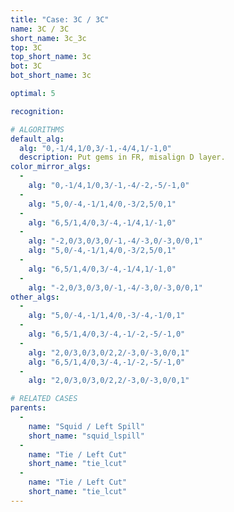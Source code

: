 ```yaml
---
title: "Case: 3C / 3C"
name: 3C / 3C
short_name: 3c_3c
top: 3C
top_short_name: 3c
bot: 3C
bot_short_name: 3c

optimal: 5

recognition:

# ALGORITHMS
default_alg:
  alg: "0,-1/4,1/0,3/-1,-4/4,1/-1,0"
  description: Put gems in FR, misalign D layer.
color_mirror_algs:
  -
    alg: "0,-1/4,1/0,3/-1,-4/-2,-5/-1,0"
  -
    alg: "5,0/-4,-1/1,4/0,-3/2,5/0,1"
  -
    alg: "6,5/1,4/0,3/-4,-1/4,1/-1,0"
  -
    alg: "-2,0/3,0/3,0/-1,-4/-3,0/-3,0/0,1"
    alg: "5,0/-4,-1/1,4/0,-3/2,5/0,1"
  -
    alg: "6,5/1,4/0,3/-4,-1/4,1/-1,0"
  -
    alg: "-2,0/3,0/3,0/-1,-4/-3,0/-3,0/0,1"
other_algs:
  -
    alg: "5,0/-4,-1/1,4/0,-3/-4,-1/0,1"
  -
    alg: "6,5/1,4/0,3/-4,-1/-2,-5/-1,0"
  -
    alg: "2,0/3,0/3,0/2,2/-3,0/-3,0/0,1"
    alg: "6,5/1,4/0,3/-4,-1/-2,-5/-1,0"
  -
    alg: "2,0/3,0/3,0/2,2/-3,0/-3,0/0,1"

# RELATED CASES
parents:
  -
    name: "Squid / Left Spill"
    short_name: "squid_lspill"
  -
    name: "Tie / Left Cut"
    short_name: "tie_lcut"
  -
    name: "Tie / Left Cut"
    short_name: "tie_lcut"
---
```


